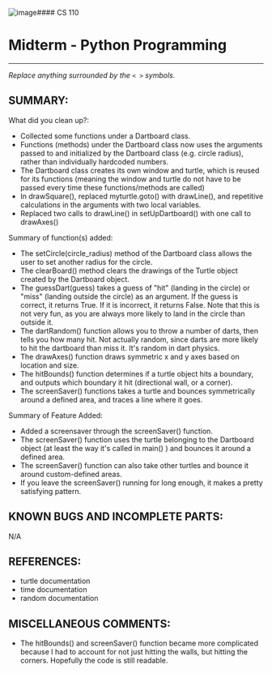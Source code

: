 ![image](image.png)#### CS 110
# Midterm - Python Programming

***

_Replace anything surrounded by the `< >` symbols._

## SUMMARY:
What did you clean up?:
* Collected some functions under a Dartboard class.
* Functions (methods) under the Dartboard class now uses the arguments passed to and initialized by the Dartboard class (e.g. circle radius), rather than individually hardcoded numbers.
* The Dartboard class creates its own window and turtle, which is reused for its functions (meaning the window and turtle do not have to be passed every time these functions/methods are called)
* In drawSquare(), replaced myturtle.goto() with drawLine(), and repetitive calculations in the arguments with two local variables.
* Replaced two calls to drawLine() in setUpDartboard() with one call to drawAxes()

Summary of function(s) added:
* The setCircle(circle_radius) method of the Dartboard class allows the user to set another radius for the circle.
* The clearBoard() method clears the drawings of the Turtle object created by the Dartboard object.
* The guessDart(guess) takes a guess of "hit" (landing in the circle) or "miss" (landing outside the circle) as an argument. If the guess is correct, it returns True. If it is incorrect, it returns False. Note that this is not very fun, as you are always more likely to land in the circle than outside it.
* The dartRandom() function allows you to throw a number of darts, then tells you how many hit. Not actually random, since darts are more likely to hit the dartboard than miss it. It's random in dart physics.
* The drawAxes() function draws symmetric x and y axes based on location and size.
* The hitBounds() function determines if a turtle object hits a boundary, and outputs which boundary it hit (directional wall, or a corner).
* The screenSaver() functions takes a turtle and bounces symmetrically around a defined area, and traces a line where it goes.

Summary of Feature Added:
* Added a screensaver through the screenSaver() function.
* The screenSaver() function uses the turtle belonging to the Dartboard object (at least the way it's called in main() ) and bounces it around a defined area.
* The screenSaver() function can also take other turtles and bounce it around custom-defined areas.
* If you leave the screenSaver() running for long enough, it makes a pretty satisfying pattern.


## KNOWN BUGS AND INCOMPLETE PARTS:
N/A

## REFERENCES:
* turtle documentation
* time documentation
* random documentation

## MISCELLANEOUS COMMENTS:
* The hitBounds() and screenSaver() function became more complicated because I had to account for not just hitting the walls, but hitting the corners. Hopefully the code is still readable.
